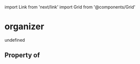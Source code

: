 import Link from 'next/link'
import Grid from '@components/Grid'

# organizer

undefined

## Property of



